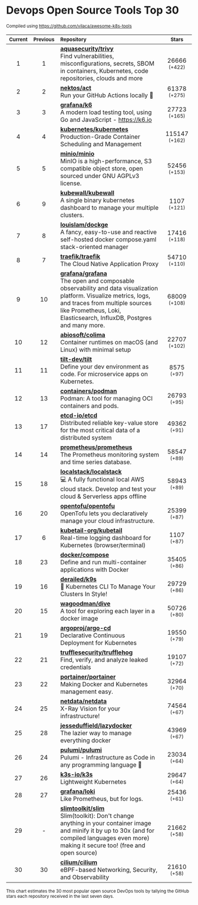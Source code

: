 # Devops Open Source Tools Top 30
<sup>Compiled using https://github.com/vilaca/awesome-k8s-tools</sup>
<div align="center">

|<sub>Current</sub>|<sub>Previous</sub>|<sub>Repository</sub>|<sub>Stars</sub>|
|:---:|:---:|:---|:---:|
|1|1|[**aquasecurity/trivy**](https://github.com/aquasecurity/trivy)<br/>Find vulnerabilities, misconfigurations, secrets, SBOM in containers, Kubernetes, code repositories, clouds and more|26666 <sup>(+422)</sup>|
|2|2|[**nektos/act**](https://github.com/nektos/act)<br/>Run your GitHub Actions locally 🚀|61378 <sup>(+275)</sup>|
|3|3|[**grafana/k6**](https://github.com/grafana/k6)<br/>A modern load testing tool, using Go and JavaScript - https://k6.io|27723 <sup>(+165)</sup>|
|4|4|[**kubernetes/kubernetes**](https://github.com/kubernetes/kubernetes)<br/>Production-Grade Container Scheduling and Management|115147 <sup>(+162)</sup>|
|5|5|[**minio/minio**](https://github.com/minio/minio)<br/>MinIO is a high-performance, S3 compatible object store, open sourced under GNU AGPLv3 license.|52456 <sup>(+153)</sup>|
|6|9|[**kubewall/kubewall**](https://github.com/kubewall/kubewall)<br/>A single binary kubernetes dashboard to manage your multiple clusters.|1107 <sup>(+121)</sup>|
|7|8|[**louislam/dockge**](https://github.com/louislam/dockge)<br/>A fancy, easy-to-use and reactive self-hosted docker compose.yaml stack-oriented manager|17416 <sup>(+118)</sup>|
|8|7|[**traefik/traefik**](https://github.com/traefik/traefik)<br/>The Cloud Native Application Proxy|54710 <sup>(+110)</sup>|
|9|10|[**grafana/grafana**](https://github.com/grafana/grafana)<br/>The open and composable observability and data visualization platform. Visualize metrics, logs, and traces from multiple sources like Prometheus, Loki, Elasticsearch, InfluxDB, Postgres and many more. |68009 <sup>(+108)</sup>|
|10|12|[**abiosoft/colima**](https://github.com/abiosoft/colima)<br/>Container runtimes on macOS (and Linux) with minimal setup|22707 <sup>(+102)</sup>|
|11|11|[**tilt-dev/tilt**](https://github.com/tilt-dev/tilt)<br/>Define your dev environment as code. For microservice apps on Kubernetes.|8575 <sup>(+97)</sup>|
|12|13|[**containers/podman**](https://github.com/containers/podman)<br/>Podman: A tool for managing OCI containers and pods.|26793 <sup>(+95)</sup>|
|13|17|[**etcd-io/etcd**](https://github.com/etcd-io/etcd)<br/>Distributed reliable key-value store for the most critical data of a distributed system|49362 <sup>(+91)</sup>|
|14|14|[**prometheus/prometheus**](https://github.com/prometheus/prometheus)<br/>The Prometheus monitoring system and time series database.|58547 <sup>(+89)</sup>|
|15|18|[**localstack/localstack**](https://github.com/localstack/localstack)<br/>💻 A fully functional local AWS cloud stack. Develop and test your cloud & Serverless apps offline|58943 <sup>(+89)</sup>|
|16|20|[**opentofu/opentofu**](https://github.com/opentofu/opentofu)<br/>OpenTofu lets you declaratively manage your cloud infrastructure.|25399 <sup>(+87)</sup>|
|17|6|[**kubetail-org/kubetail**](https://github.com/kubetail-org/kubetail)<br/>Real-time logging dashboard for Kubernetes (browser/terminal)|1107 <sup>(+87)</sup>|
|18|23|[**docker/compose**](https://github.com/docker/compose)<br/>Define and run multi-container applications with Docker|35405 <sup>(+86)</sup>|
|19|16|[**derailed/k9s**](https://github.com/derailed/k9s)<br/>🐶 Kubernetes CLI To Manage Your Clusters In Style!|29729 <sup>(+86)</sup>|
|20|15|[**wagoodman/dive**](https://github.com/wagoodman/dive)<br/>A tool for exploring each layer in a docker image|50726 <sup>(+80)</sup>|
|21|19|[**argoproj/argo-cd**](https://github.com/argoproj/argo-cd)<br/>Declarative Continuous Deployment for Kubernetes|19550 <sup>(+79)</sup>|
|22|21|[**trufflesecurity/trufflehog**](https://github.com/trufflesecurity/trufflehog)<br/>Find, verify, and analyze leaked credentials|19107 <sup>(+72)</sup>|
|23|22|[**portainer/portainer**](https://github.com/portainer/portainer)<br/>Making Docker and Kubernetes management easy.|32964 <sup>(+70)</sup>|
|24|25|[**netdata/netdata**](https://github.com/netdata/netdata)<br/>X-Ray Vision for your infrastructure!|74564 <sup>(+67)</sup>|
|25|28|[**jesseduffield/lazydocker**](https://github.com/jesseduffield/lazydocker)<br/>The lazier way to manage everything docker|43969 <sup>(+67)</sup>|
|26|24|[**pulumi/pulumi**](https://github.com/pulumi/pulumi)<br/>Pulumi - Infrastructure as Code in any programming language 🚀|23034 <sup>(+64)</sup>|
|27|26|[**k3s-io/k3s**](https://github.com/k3s-io/k3s)<br/>Lightweight Kubernetes|29647 <sup>(+64)</sup>|
|28|27|[**grafana/loki**](https://github.com/grafana/loki)<br/>Like Prometheus, but for logs.|25436 <sup>(+61)</sup>|
|29|-|[**slimtoolkit/slim**](https://github.com/slimtoolkit/slim)<br/>Slim(toolkit): Don't change anything in your container image and minify it by up to 30x (and for compiled languages even more) making it secure too! (free and open source)|21662 <sup>(+58)</sup>|
|30|30|[**cilium/cilium**](https://github.com/cilium/cilium)<br/>eBPF-based Networking, Security, and Observability|21610 <sup>(+58)</sup>|


</div>

<sub>This chart estimates the 30 most popular open source DevOps tools by tallying the GitHub stars each repository received in the last seven days.</sub>
